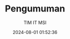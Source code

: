 ---
author: TIM IT MSI
title: "Pengumuman"
date: 2024-08-01 01:52:36
type: poster
items:
  - title: "Barcode Layanan"
    thumbnail: "/images/nz9zJ7nG9CYWmE2yjXWk.png"
    date: "1 Agustus 2024"
    images: ["/images/nz9zJ7nG9CYWmE2yjXWk.png"]
  - title: "Call For Papers Journal"
    thumbnail: "/images/bbL4WEPMa74zvzHrq84o.png"
    date: "1 Agustus 2024"
    images: ["/images/bbL4WEPMa74zvzHrq84o.png"]
  - title: "Layanan HKI"
    thumbnail: "/images/ZqcLt0fNwvdMV8QCyy4M.png"
    date: "1 Agustus 2024"
    images: ["/images/ZqcLt0fNwvdMV8QCyy4M.png", "/images/tj2W5fLx0zJhJQtv8gfh.png"]
  - title: "Layanan Pertek Izin Penelitian/Pendataan"
    thumbnail: "/images/WCSs5BzX3HTd2QaD3po7.png"
    date: "1 Agustus 2024"
    images: ["/images/WCSs5BzX3HTd2QaD3po7.png"]
---